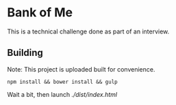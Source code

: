 # Bank of Me

This is a technical challenge done as part of an interview.

## Building

Note: This project is uploaded built for convenience.

```
npm install && bower install && gulp
```

Wait a bit, then launch _./dist/index.html_
